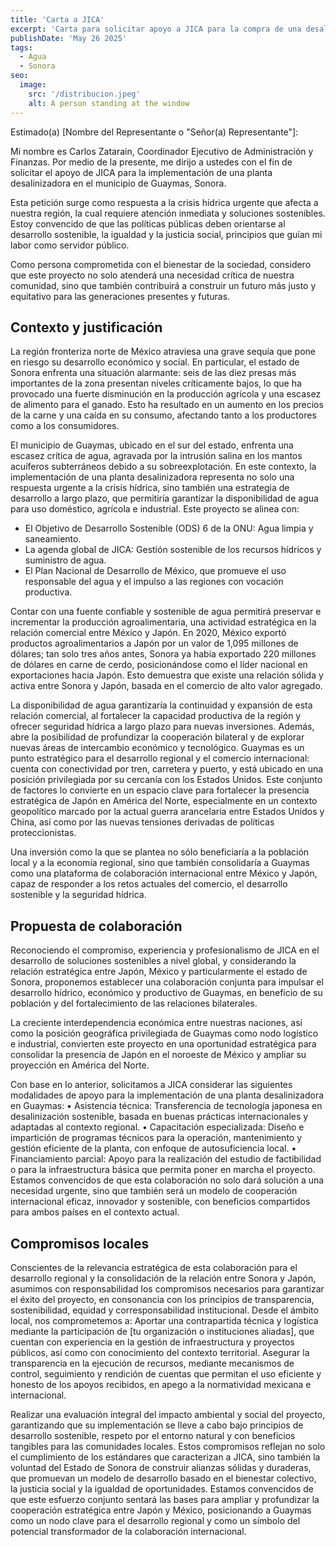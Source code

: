 ```yaml
---
title: 'Carta a JICA'
excerpt: 'Carta para solicitar apoyo a JICA para la compra de una desalinizadora.'
publishDate: 'May 26 2025'
tags:
  - Agua
  - Sonora
seo:
  image:
    src: '/distribucion.jpeg'
    alt: A person standing at the window
---
```


Estimado(a) [Nombre del Representante o "Señor(a) Representante"]:

Mi nombre es Carlos Zatarain, Coordinador Ejecutivo de Administración y Finanzas.
Por medio de la presente, me dirijo a ustedes con el fin de solicitar el apoyo de JICA para la implementación de una planta desalinizadora en el municipio de Guaymas, Sonora.

Esta petición surge como respuesta a la crisis hídrica urgente que afecta a nuestra región, la cual requiere atención inmediata y soluciones sostenibles.
Estoy convencido de que las políticas públicas deben orientarse al desarrollo sostenible, la igualdad y la justicia social, principios que guían mi labor como servidor público.

Como persona comprometida con el bienestar de la sociedad, considero que este proyecto no solo atenderá una necesidad crítica de nuestra comunidad, sino que también contribuirá a construir un futuro más justo y equitativo para las generaciones presentes y futuras.

## Contexto y justificación

La región fronteriza norte de México atraviesa una grave sequía que pone en riesgo su desarrollo económico y social.
En particular, el estado de Sonora enfrenta una situación alarmante: seis de las diez presas más importantes de la zona presentan niveles críticamente bajos, lo que ha provocado una fuerte disminución en la producción agrícola y una escasez de alimento para el ganado. Esto ha resultado en un aumento en los precios de la carne y una caída en su consumo, afectando tanto a los productores como a los consumidores.

El municipio de Guaymas, ubicado en el sur del estado, enfrenta una escasez crítica de agua, agravada por la intrusión salina en los mantos acuíferos subterráneos debido a su sobreexplotación. En este contexto, la implementación de una planta desalinizadora representa no solo una respuesta urgente a la crisis hídrica, sino también una estrategia de desarrollo a largo plazo, que permitiría garantizar la disponibilidad de agua para uso doméstico, agrícola e industrial.
Este proyecto se alinea con:
- El Objetivo de Desarrollo Sostenible (ODS) 6 de la ONU: Agua limpia y saneamiento.
- La agenda global de JICA: Gestión sostenible de los recursos hídricos y suministro de agua.
- El Plan Nacional de Desarrollo de México, que promueve el uso responsable del agua y el impulso a las regiones con vocación productiva.

Contar con una fuente confiable y sostenible de agua permitirá preservar e incrementar la producción agroalimentaria, una actividad estratégica en la relación comercial entre México y Japón. En 2020, México exportó productos agroalimentarios a Japón por un valor de 1,095 millones de dólares; tan solo tres años antes, Sonora ya había exportado 220 millones de dólares en carne de cerdo, posicionándose como el líder nacional en exportaciones hacia Japón. Esto demuestra que existe una relación sólida y activa entre Sonora y Japón, basada en el comercio de alto valor agregado.

La disponibilidad de agua garantizaría la continuidad y expansión de esta relación comercial, al fortalecer la capacidad productiva de la región y ofrecer seguridad hídrica a largo plazo para nuevas inversiones. Además, abre la posibilidad de profundizar la cooperación bilateral y de explorar nuevas áreas de intercambio económico y tecnológico.
Guaymas es un punto estratégico para el desarrollo regional y el comercio internacional: cuenta con conectividad por tren, carretera y puerto, y está ubicado en una posición privilegiada por su cercanía con los Estados Unidos. Este conjunto de factores lo convierte en un espacio clave para fortalecer la presencia estratégica de Japón en América del Norte, especialmente en un contexto geopolítico marcado por la actual guerra arancelaria entre Estados Unidos y China, así como por las nuevas tensiones derivadas de políticas proteccionistas.

Una inversión como la que se plantea no sólo beneficiaría a la población local y a la economía regional, sino que también consolidaría a Guaymas como una plataforma de colaboración internacional entre México y Japón, capaz de responder a los retos actuales del comercio, el desarrollo sostenible y la seguridad hídrica.

## Propuesta de colaboración
Reconociendo el compromiso, experiencia y profesionalismo de JICA en el desarrollo de soluciones sostenibles a nivel global, y considerando la relación estratégica entre Japón, México y particularmente el estado de Sonora, proponemos establecer una colaboración conjunta para impulsar el desarrollo hídrico, económico y productivo de Guaymas, en beneficio de su población y del fortalecimiento de las relaciones bilaterales.

La creciente interdependencia económica entre nuestras naciones, así como la posición geográfica privilegiada de Guaymas como nodo logístico e industrial, convierten este proyecto en una oportunidad estratégica para consolidar la presencia de Japón en el noroeste de México y ampliar su proyección en América del Norte.

Con base en lo anterior, solicitamos a JICA considerar las siguientes modalidades de apoyo para la implementación de una planta desalinizadora en Guaymas:
    • Asistencia técnica: Transferencia de tecnología japonesa en desalinización sostenible, basada en buenas prácticas internacionales y adaptadas al contexto regional.
    • Capacitación especializada: Diseño e impartición de programas técnicos para la operación, mantenimiento y gestión eficiente de la planta, con enfoque de autosuficiencia local.
    • Financiamiento parcial: Apoyo para la realización del estudio de factibilidad o para la infraestructura básica que permita poner en marcha el proyecto.
Estamos convencidos de que esta colaboración no solo dará solución a una necesidad urgente, sino que también será un modelo de cooperación internacional eficaz, innovador y sostenible, con beneficios compartidos para ambos países en el contexto actual.

## Compromisos locales

Conscientes de la relevancia estratégica de esta colaboración para el desarrollo regional y la consolidación de la relación entre Sonora y Japón, asumimos con responsabilidad los compromisos necesarios para garantizar el éxito del proyecto, en consonancia con los principios de transparencia, sostenibilidad, equidad y corresponsabilidad institucional.
Desde el ámbito local, nos comprometemos a:
Aportar una contrapartida técnica y logística mediante la participación de [tu organización o instituciones aliadas], que cuentan con experiencia en la gestión de infraestructura y proyectos públicos, así como con conocimiento del contexto territorial. Asegurar la transparencia en la ejecución de recursos, mediante mecanismos de control, seguimiento y rendición de cuentas que permitan el uso eficiente y honesto de los apoyos recibidos, en apego a la normatividad mexicana e internacional.

Realizar una evaluación integral del impacto ambiental y social del proyecto, garantizando que su implementación se lleve a cabo bajo principios de desarrollo sostenible, respeto por el entorno natural y con beneficios tangibles para las comunidades locales. Estos compromisos reflejan no solo el cumplimiento de los estándares que caracterizan a JICA, sino también la voluntad del Estado de Sonora de construir alianzas sólidas y duraderas, que promuevan un modelo de desarrollo basado en el bienestar colectivo, la justicia social y la igualdad de oportunidades.
Estamos convencidos de que este esfuerzo conjunto sentará las bases para ampliar y profundizar la cooperación estratégica entre Japón y México, posicionando a Guaymas como un nodo clave para el desarrollo regional y como un símbolo del potencial transformador de la colaboración internacional.